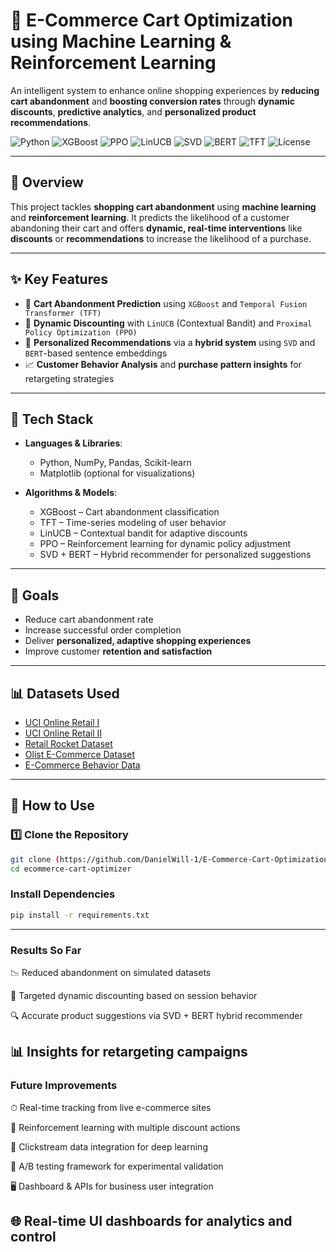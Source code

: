 # 🛒 E-Commerce Cart Optimization using Machine Learning & Reinforcement Learning

An intelligent system to enhance online shopping experiences by **reducing cart abandonment** and **boosting conversion rates** through **dynamic discounts**, **predictive analytics**, and **personalized product recommendations**.

![Python](https://img.shields.io/badge/Python-3.10-blue?logo=python)
![XGBoost](https://img.shields.io/badge/XGBoost-Used-success?logo=codeforces)
![PPO](https://img.shields.io/badge/Reinforcement_Learning-PPO-yellow?logo=openai)
![LinUCB](https://img.shields.io/badge/Bandit_Algorithm-LinUCB-blueviolet)
![SVD](https://img.shields.io/badge/Matrix_Factorization-SVD-ff69b4)
![BERT](https://img.shields.io/badge/NLP-BERT-9cf?logo=huggingface)
![TFT](https://img.shields.io/badge/Time_Series-TFT-orange)
![License](https://img.shields.io/badge/License-MIT-green)

---

## 📌 Overview

This project tackles **shopping cart abandonment** using **machine learning** and **reinforcement learning**. It predicts the likelihood of a customer abandoning their cart and offers **dynamic, real-time interventions** like **discounts** or **recommendations** to increase the likelihood of a purchase.

---

## ✨ Key Features

- 🧠 **Cart Abandonment Prediction** using `XGBoost` and `Temporal Fusion Transformer (TFT)`
- 🎯 **Dynamic Discounting** with `LinUCB` (Contextual Bandit) and `Proximal Policy Optimization (PPO)`
- 🤖 **Personalized Recommendations** via a **hybrid system** using `SVD` and `BERT`-based sentence embeddings
- 📈 **Customer Behavior Analysis** and **purchase pattern insights** for retargeting strategies

---

## 🧪 Tech Stack

- **Languages & Libraries**:
  - Python, NumPy, Pandas, Scikit-learn
  - Matplotlib (optional for visualizations)

- **Algorithms & Models**:
  - XGBoost – Cart abandonment classification
  - TFT – Time-series modeling of user behavior
  - LinUCB – Contextual bandit for adaptive discounts
  - PPO – Reinforcement learning for dynamic policy adjustment
  - SVD + BERT – Hybrid recommender for personalized suggestions

---

## 🎯 Goals

- Reduce cart abandonment rate  
- Increase successful order completion  
- Deliver **personalized, adaptive shopping experiences**  
- Improve customer **retention and satisfaction**

---

## 📊 Datasets Used

- [UCI Online Retail I](https://archive.ics.uci.edu/ml/datasets/online+retail)  
- [UCI Online Retail II](https://archive.ics.uci.edu/ml/datasets/Online+Retail+II)  
- [Retail Rocket Dataset](https://www.kaggle.com/datasets/retailrocket/ecommerce-dataset)  
- [Olist E-Commerce Dataset](https://www.kaggle.com/datasets/olistbr/brazilian-ecommerce)  
- [E-Commerce Behavior Data](https://www.kaggle.com/datasets/mkechinov/ecommerce-behavior-data-from-multi-category-store)

---

## 🚀 How to Use

### 1️⃣ Clone the Repository
```bash
git clone (https://github.com/DanielWill-1/E-Commerce-Cart-Optimization)
cd ecommerce-cart-optimizer
```
### Install Dependencies
```bash
pip install -r requirements.txt
```
---

### Results So Far
📉 Reduced abandonment on simulated datasets

 🎁 Targeted dynamic discounting based on session behavior

 🔍 Accurate product suggestions via SVD + BERT hybrid recommender

 📊 Insights for retargeting campaigns
---

### Future Improvements
⏱ Real-time tracking from live e-commerce sites

 🔄 Reinforcement learning with multiple discount actions

 🧠 Clickstream data integration for deep learning

 🧪 A/B testing framework for experimental validation

 🖥 Dashboard & APIs for business user integration

 🌐 Real-time UI dashboards for analytics and control
---
